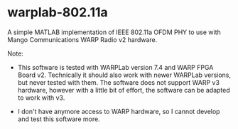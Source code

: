 # warplab-802.11a
A simple MATLAB implementation of IEEE 802.11a OFDM PHY to use with Mango Communications WARP Radio v2 hardware. 

Note: 

- This software is tested with WARPLab version 7.4 and WARP FPGA Board v2.  Technically it should also work with newer WARPLab versions, but never tested with them. The software does not support WARP v3 hardware, however with a little bit of effort, the software can be adapted to work with v3. 

- I don't have anymore access to WARP hardware, so I cannot develop and test this software more. 


